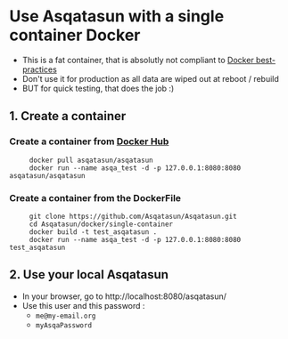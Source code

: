 
# Use Asqatasun with a single container Docker

- This is a fat container, that is absolutly not compliant to [Docker best-practices](https://docs.docker.com/articles/dockerfile_best-practices/)
- Don't use it for production as all data are wiped out at reboot / rebuild
- BUT for quick testing, that does the job :)

## 1. Create a container

### Create a container from [Docker Hub](https://hub.docker.com/r/asqatasun/asqatasun/)
```shell
     docker pull asqatasun/asqatasun  
     docker run --name asqa_test -d -p 127.0.0.1:8080:8080  asqatasun/asqatasun  
```

### Create a container from the DockerFile
```shell
     git clone https://github.com/Asqatasun/Asqatasun.git  
     cd Asqatasun/docker/single-container 
     docker build -t test_asqatasun . 
     docker run --name asqa_test -d -p 127.0.0.1:8080:8080 test_asqatasun
```

## 2. Use your local Asqatasun

- In your browser, go to http://localhost:8080/asqatasun/ 
- Use this user and this password :
  - `me@my-email.org`
  - `myAsqaPassword`
